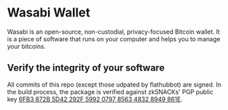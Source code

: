 # Wasabi Wallet

Wasabi is an open-source, non-custodial, privacy-focused Bitcoin wallet. It is a piece of software that runs on your computer and helps you to manage your bitcoins.

## Verify the integrity of your software

All commits of this repo (except those udpated by flathubbot) are signed. In the build process, the package is verified against zkSNACKs' PGP public key [6FB3 872B 5D42 292F 5992 0797 8563 4832 8949 861E](https://github.com/zkSNACKs/WalletWasabi/blob/master/PGP.txt).